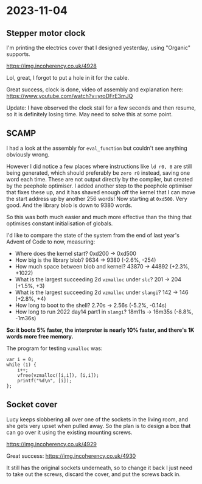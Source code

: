 # 2023-11-04

## Stepper motor clock

I'm printing the electrics cover that I designed yesterday, using "Organic" supports.

https://img.incoherency.co.uk/4928

Lol, great, I forgot to put a hole in it for the cable.

Great success, clock is done, video of assembly and explanation here: https://www.youtube.com/watch?v=yroDFrE3mJQ

Update: I have observed the clock stall for a few seconds and then resume, so it is definitely losing time. May need
to solve this at some point.

## SCAMP

I had a look at the assembly for `eval_function` but couldn't see anything obviously wrong.

However I did notice a few places where instructions like `ld r0, 0` are still being generated,
which should preferably be `zero r0` instead, saving one word each time. These are not output directly
by the compiler, but created by the peephole optimiser. I added another step to the peephole optimiser
that fixes these up, and it has shaved enough off the kernel that I can move the start address up by
another 256 words! Now starting at `0xd500`. Very good. And the library blob is down to 9380 words.

So this was both much easier and much more effective than the thing that optimises constant initialisation
of globals.

I'd like to compare the state of the system from the end of last year's Advent of Code to now, measuring:

 * Where does the kernel start? 0xd200 -> 0xd500
 * How big is the library blob? 9634 -> 9380 (-2.6%, -254)
 * How much space between blob and kernel? 43870 -> 44892 (+2.3%, +1022)
 * What is the largest succeeding 2d `vzmalloc` under `slc`? 201 -> 204 (+1.5%, +3)
 * What is the largest succeeding 2d `vzmalloc` under `slangi`? 142 -> 146 (+2.8%, +4)
 * How long to boot to the shell? 2.70s -> 2.56s (-5.2%, -0.14s)
 * How long to run 2022 day14 part1 in `slangi`? 18m11s -> 16m35s (-8.8%, -1m36s)

**So: it boots 5% faster, the interpreter is nearly 10% faster, and there's 1K words more free memory.**

The program for testing `vzmalloc` was:

    var i = 0;
    while (1) {
        i++;
        vfree(vzmalloc([i,i]), [i,i]);
        printf("%d\n", [i]);
    };

## Socket cover

Lucy keeps slobbering all over one of the sockets in the living room, and she gets very upset when
pulled away.
So the plan is to design a box that can go over it using the existing mounting screws.

https://img.incoherency.co.uk/4929

Great success: https://img.incoherency.co.uk/4930

It still has the original sockets underneath, so to change it back I just need to take out the screws, discard the cover,
and put the screws back in.
